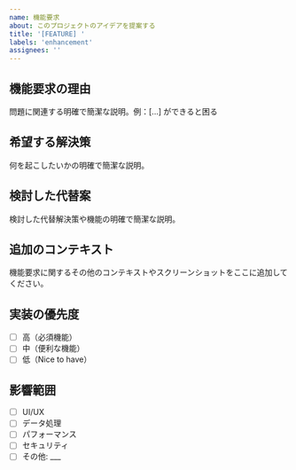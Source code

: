 ```yaml
---
name: 機能要求
about: このプロジェクトのアイデアを提案する
title: '[FEATURE] '
labels: 'enhancement'
assignees: ''
---
```


## 機能要求の理由
問題に関連する明確で簡潔な説明。例：[...] ができると困る

## 希望する解決策
何を起こしたいかの明確で簡潔な説明。

## 検討した代替案
検討した代替解決策や機能の明確で簡潔な説明。

## 追加のコンテキスト
機能要求に関するその他のコンテキストやスクリーンショットをここに追加してください。

## 実装の優先度
- [ ] 高（必須機能）
- [ ] 中（便利な機能）
- [ ] 低（Nice to have）

## 影響範囲
- [ ] UI/UX
- [ ] データ処理
- [ ] パフォーマンス
- [ ] セキュリティ
- [ ] その他: ___